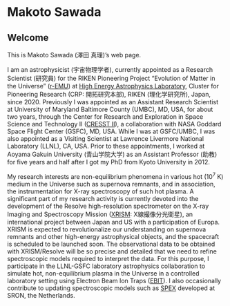 # Makoto Sawada

## Welcome

This is Makoto Sawada (澤田 真理)’s web page. 

I am an astrophysicist (宇宙物理学者), currently appointed as a Research Scientist (研究員) for the RIKEN Pioneering Project “Evolution of Matter in the Universe” ([r-EMU](http://stars.riken.jp/remu/index.html)) at [High Energy Astrophysics Laboratory](https://astro.riken.jp/?lang=en), Cluster for Pioneering Research (CRP: 開拓研究本部), RIKEN (理化学研究所), Japan, since 2020. Previously I was appointed as an Assistant Research Scientist at University of Maryland Baltimore County (UMBC), MD, USA, for about two years, through the Center for Research and Exploration in Space Science and Technology II ([CRESST II](https://cresst2.umd.edu/)), a collaboration with NASA Goddard Space Flight Center (GSFC), MD, USA. While I was at GSFC/UMBC, I was also appointed as a Visiting Scientist at Lawrence Livermore National Laboratory (LLNL), CA, USA. Prior to these appointments, I worked at Aoyama Gakuin University (青山学院大学) as an Assistant Professor (助教) for five years and half after I got my PhD from Kyoto University in 2012.

My research interests are non-equilibrium phenomena in various hot (10<sup>7</sup> K) medium in the Universe such as supernova remnants, and in association, the instrumentation for X-ray spectroscopy of such hot plasma. A significant part of my research activity is currently devoted into the development of the Resolve high-resolution spectrometer on the X-ray Imaging and Spectroscopy Mission ([XRISM](https://xrism.isas.jaxa.jp/en/): X線撮像分光衛星), an international project between Japan and US with a participation of Europa. XRISM is expected to revolutionalize our understanding on supernova remnants and other high-energy astrophysical objects, and the spacecraft is scheduled to be launched soon. The observational data to be obtained with XRISM/Resolve will be so precise and detailed that we need to refine spectroscopic models required to interpret the data. For this purpose, I participate in the LLNL-GSFC laboratory astrophysics collaboration to simulate hot, non-equilibrium plasma in the Universe in a controlled laboratory setting using Electron Beam Ion Traps ([EBIT](https://ebit.llnl.gov/)). I also occasionally contribute to updating spectroscopic models such as [SPEX](https://www.sron.nl/astrophysics-spex) developed at SRON, the Netherlands.
